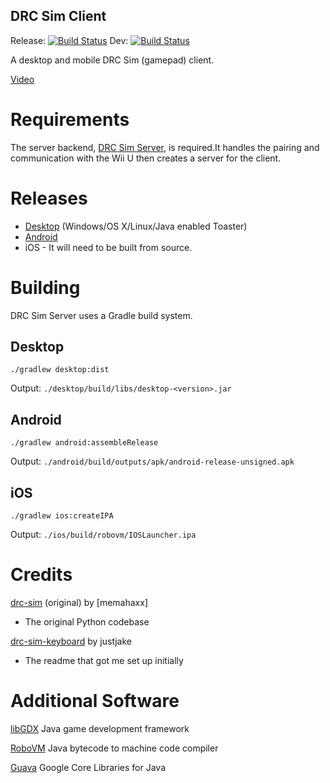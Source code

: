 DRC Sim Client
---

Release: [![Build Status](https://travis-ci.org/rolandoislas/drc-sim-client.svg?branch=master)](https://travis-ci.org/rolandoislas/drc-sim-client)
Dev: [![Build Status](https://travis-ci.org/rolandoislas/drc-sim-client.svg?branch=develop)](https://travis-ci.org/rolandoislas/drc-sim-client)

A desktop and mobile DRC Sim \(gamepad\) client.

[Video]

# Requirements

The server backend, [DRC Sim Server], is required.It handles the pairing 
and communication with the Wii U then creates a server for the client.

# Releases

- [Desktop] \(Windows/OS X/Linux/Java enabled Toaster\)
- [Android]
- iOS - It will need to be built from source.

# Building

DRC Sim Server uses a Gradle build system.

## Desktop

`./gradlew desktop:dist`

Output: `./desktop/build/libs/desktop-<version>.jar`

## Android

`./gradlew android:assembleRelease`

Output: `./android/build/outputs/apk/android-release-unsigned.apk`

## iOS

`./gradlew ios:createIPA`

Output: `./ios/build/robovm/IOSLauncher.ipa`

# Credits

[drc-sim] \(original\) by [memahaxx]
- The original Python codebase

[drc-sim-keyboard] by justjake
- The readme that got me set up initially

# Additional Software

[libGDX] Java game development framework

[RoboVM] Java bytecode to machine code compiler

[Guava] Google Core Libraries for Java



[drc-sim]: https://bitbucket.org/memahaxx/drc-sim
[drc-sim-keyboard]: https://github.com/justjake/drc-sim-keyboard
[libgdx]: https://libgdx.badlogicgames.com
[Desktop]: https://github.com/rolandoislas/drc-sim-client/releases
[Android]: https://play.google.com/store/apps/details?id=com.rolandoislas.drcsimclient
[DRC Sim Server]: https://github.com/rolandoislas/drc-sim
[Video]: https://www.youtube.com/watch?v=659kirZkmxg
[libGDX]: http://libgdx.badlogicgames.com/
[RoboVM]: https://robovm.com/
[Guava]: https://github.com/google/guava
